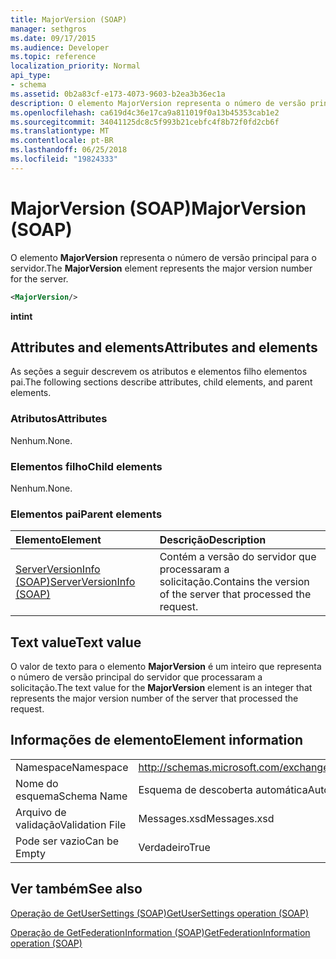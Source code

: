 ```yaml
---
title: MajorVersion (SOAP)
manager: sethgros
ms.date: 09/17/2015
ms.audience: Developer
ms.topic: reference
localization_priority: Normal
api_type:
- schema
ms.assetid: 0b2a83cf-e173-4073-9603-b2ea3b36ec1a
description: O elemento MajorVersion representa o número de versão principal para o servidor.
ms.openlocfilehash: ca619d4c36e17ca9a811019f0a13b45353cab1e2
ms.sourcegitcommit: 34041125dc8c5f993b21cebfc4f8b72f0fd2cb6f
ms.translationtype: MT
ms.contentlocale: pt-BR
ms.lasthandoff: 06/25/2018
ms.locfileid: "19824333"
---
```

# <a name="majorversion-soap"></a><span data-ttu-id="18b53-103">MajorVersion (SOAP)</span><span class="sxs-lookup"><span data-stu-id="18b53-103">MajorVersion (SOAP)</span></span>

<span data-ttu-id="18b53-104">O elemento **MajorVersion** representa o número de versão principal para o servidor.</span><span class="sxs-lookup"><span data-stu-id="18b53-104">The **MajorVersion** element represents the major version number for the server.</span></span> 
  
```XML
<MajorVersion/>
```

 <span data-ttu-id="18b53-105">**int**</span><span class="sxs-lookup"><span data-stu-id="18b53-105">**int**</span></span>
## <a name="attributes-and-elements"></a><span data-ttu-id="18b53-106">Attributes and elements</span><span class="sxs-lookup"><span data-stu-id="18b53-106">Attributes and elements</span></span>

<span data-ttu-id="18b53-107">As seções a seguir descrevem os atributos e elementos filho elementos pai.</span><span class="sxs-lookup"><span data-stu-id="18b53-107">The following sections describe attributes, child elements, and parent elements.</span></span>
  
### <a name="attributes"></a><span data-ttu-id="18b53-108">Atributos</span><span class="sxs-lookup"><span data-stu-id="18b53-108">Attributes</span></span>

<span data-ttu-id="18b53-109">Nenhum.</span><span class="sxs-lookup"><span data-stu-id="18b53-109">None.</span></span>
  
### <a name="child-elements"></a><span data-ttu-id="18b53-110">Elementos filho</span><span class="sxs-lookup"><span data-stu-id="18b53-110">Child elements</span></span>

<span data-ttu-id="18b53-111">Nenhum.</span><span class="sxs-lookup"><span data-stu-id="18b53-111">None.</span></span>
  
### <a name="parent-elements"></a><span data-ttu-id="18b53-112">Elementos pai</span><span class="sxs-lookup"><span data-stu-id="18b53-112">Parent elements</span></span>

|<span data-ttu-id="18b53-113">**Elemento**</span><span class="sxs-lookup"><span data-stu-id="18b53-113">**Element**</span></span>|<span data-ttu-id="18b53-114">**Descrição**</span><span class="sxs-lookup"><span data-stu-id="18b53-114">**Description**</span></span>|
|:-----|:-----|
|[<span data-ttu-id="18b53-115">ServerVersionInfo (SOAP)</span><span class="sxs-lookup"><span data-stu-id="18b53-115">ServerVersionInfo (SOAP)</span></span>](serverversioninfo-soap.md) <br/> |<span data-ttu-id="18b53-116">Contém a versão do servidor que processaram a solicitação.</span><span class="sxs-lookup"><span data-stu-id="18b53-116">Contains the version of the server that processed the request.</span></span>  <br/> |
   
## <a name="text-value"></a><span data-ttu-id="18b53-117">Text value</span><span class="sxs-lookup"><span data-stu-id="18b53-117">Text value</span></span>

<span data-ttu-id="18b53-118">O valor de texto para o elemento **MajorVersion** é um inteiro que representa o número de versão principal do servidor que processaram a solicitação.</span><span class="sxs-lookup"><span data-stu-id="18b53-118">The text value for the **MajorVersion** element is an integer that represents the major version number of the server that processed the request.</span></span> 
  
## <a name="element-information"></a><span data-ttu-id="18b53-119">Informações de elemento</span><span class="sxs-lookup"><span data-stu-id="18b53-119">Element information</span></span>

|||
|:-----|:-----|
|<span data-ttu-id="18b53-120">Namespace</span><span class="sxs-lookup"><span data-stu-id="18b53-120">Namespace</span></span>  <br/> |http://schemas.microsoft.com/exchange/2010/Autodiscover  <br/> |
|<span data-ttu-id="18b53-121">Nome do esquema</span><span class="sxs-lookup"><span data-stu-id="18b53-121">Schema Name</span></span>  <br/> |<span data-ttu-id="18b53-122">Esquema de descoberta automática</span><span class="sxs-lookup"><span data-stu-id="18b53-122">Autodiscover schema</span></span>  <br/> |
|<span data-ttu-id="18b53-123">Arquivo de validação</span><span class="sxs-lookup"><span data-stu-id="18b53-123">Validation File</span></span>  <br/> |<span data-ttu-id="18b53-124">Messages.xsd</span><span class="sxs-lookup"><span data-stu-id="18b53-124">Messages.xsd</span></span>  <br/> |
|<span data-ttu-id="18b53-125">Pode ser vazio</span><span class="sxs-lookup"><span data-stu-id="18b53-125">Can be Empty</span></span>  <br/> |<span data-ttu-id="18b53-126">Verdadeiro</span><span class="sxs-lookup"><span data-stu-id="18b53-126">True</span></span>  <br/> |
   
## <a name="see-also"></a><span data-ttu-id="18b53-127">Ver também</span><span class="sxs-lookup"><span data-stu-id="18b53-127">See also</span></span>



[<span data-ttu-id="18b53-128">Operação de GetUserSettings (SOAP)</span><span class="sxs-lookup"><span data-stu-id="18b53-128">GetUserSettings operation (SOAP)</span></span>](getusersettings-operation-soap.md)
  
[<span data-ttu-id="18b53-129">Operação de GetFederationInformation (SOAP)</span><span class="sxs-lookup"><span data-stu-id="18b53-129">GetFederationInformation operation (SOAP)</span></span>](getfederationinformation-operation-soap.md)

